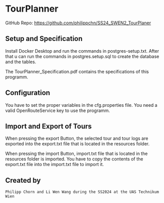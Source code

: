 # TourPlanner

GitHub Repo: https://github.com/philippchn/SS24_SWEN2_TourPlaner

## Setup and Specification

Install Docker Desktop and run the commands in postgres-setup.txt. 
After that u can run the commands in postgres.setup.sql to create the database and the tables.

The TourPlanner_Specification.pdf contains the specifications of this programm. 

## Configuration

You have to set the proper variables in the cfg.properties file. You need a valid OpenRouteService key to use the programm. 

## Import and Export of Tours

When pressing the export Button, the selected tour and tour logs are exported into the export.txt file that is located in the resources folder.

When pressing the import Button, import.txt file that is located in the resources folder is imported. 
You have to copy the contents of the export.txt file into the import.txt file to import it. 

## Created by
    Philipp Chorn and Li Wen Wang during the SS2024 at the UAS Technikum Wien